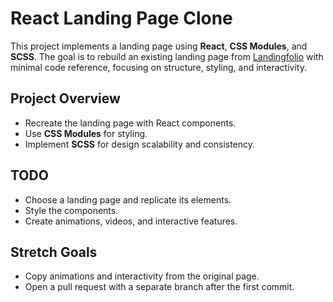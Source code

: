 # React Landing Page Clone

This project implements a landing page using **React**, **CSS Modules**, and **SCSS**. The goal is to rebuild an existing landing page from [Landingfolio](https://landingfolio.com) with minimal code reference, focusing on structure, styling, and interactivity.

## Project Overview

- Recreate the landing page with React components.
- Use **CSS Modules** for styling.
- Implement **SCSS** for design scalability and consistency.

## TODO

- Choose a landing page and replicate its elements.
- Style the components.
- Create animations, videos, and interactive features.

## Stretch Goals

- Copy animations and interactivity from the original page.
- Open a pull request with a separate branch after the first commit.
